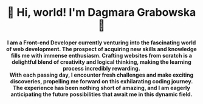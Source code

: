 <div align="center"> 

# 👋 Hi, world! I'm Dagmara Grabowska👋


#### I am a Front-end Developer currently venturing into the fascinating world of web development. The prospect of acquiring new skills and knowledge fills me with immense enthusiasm. Crafting websites from scratch is a delightful blend of creativity and logical thinking, making the learning process incredibly rewarding. <br> With each passing day, I encounter fresh challenges and make exciting discoveries, propelling me forward on this exhilarating coding journey. The experience has been nothing short of amazing, and I am eagerly anticipating the future possibilities that await me in this dynamic field. 

</div>


<!--
**dagmaro/dagmaro** is a ✨ _special_ ✨ repository because its `README.md` (this file) appears on your GitHub profile.

Here are some ideas to get you started:

- 🔭 I’m currently working on ...
- 🌱 I’m currently learning ...
- 👯 I’m looking to collaborate on ...
- 🤔 I’m looking for help with ...
- 💬 Ask me about ...
- 📫 How to reach me: ...
- 😄 Pronouns: ...
- ⚡ Fun fact: ...
-->
